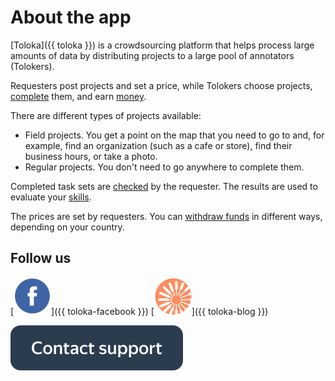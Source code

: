 # About the app

[Toloka]({{ toloka }}) is a crowdsourcing platform that helps process large amounts of data by distributing projects to a large pool of annotators (Tolokers).

Requesters post projects and set a price, while Tolokers choose projects, [complete](tasks.md) them, and earn [money](priemka.md#pay).

There are different types of projects available:

- Field projects. You get a point on the map that you need to go to and, for example, find an organization (such as a cafe or store), find their business hours, or take a photo.
- Regular projects. You don't need to go anywhere to complete them.

Completed task sets are [checked](priemka.md) by the requester. The results are used to evaluate your [skills](skills.md).

The prices are set by requesters. You can [withdraw funds](pay/about.md) in different ways, depending on your country.

## Follow us

[![Facebook](assets/SocialNetwork/facebook.svg)]({{ toloka-facebook }}) [![Blog for Tolokers](assets/SocialNetwork/toloka-blog-icon.svg)]({{ toloka-blog }})

[![](assets/buttons/contact-support.svg)](troubleshooting/troubleshooting.md#not_working_properly)
